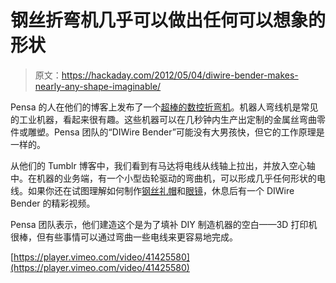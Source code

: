 # 钢丝折弯机几乎可以做出任何可以想象的形状

> 原文：<https://hackaday.com/2012/05/04/diwire-bender-makes-nearly-any-shape-imaginable/>

Pensa 的人在他们的博客上发布了一个[超棒的数控折弯机](http://blog.pensanyc.com/post/22278992083/why-bend-wire-diy-not)。机器人弯线机是常见的工业机器，看起来很有趣。这些机器可以在几秒钟内生产出定制的金属丝弯曲零件或雕塑。Pensa 团队的“DIWire Bender”可能没有大男孩快，但它的工作原理是一样的。

从他们的 Tumblr 博客中，我们看到有马达将电线从线轴上拉出，并放入空心轴中。在机器的业务端，有一个小型齿轮驱动的弯曲机，可以形成几乎任何形状的电线。如果你还在试图理解如何制作[钢丝礼帽](http://blog.pensanyc.com/post/21273040520/a-few-things-bent-by-the-diwire-bender)和[眼镜](http://blog.pensanyc.com/post/22291642931/claire-accidentally-sits-on-her-glasses-at-work)，休息后有一个 DIWire Bender 的精彩视频。

Pensa 团队表示，他们建造这个是为了填补 DIY 制造机器的空白——3D 打印机很棒，但有些事情可以通过弯曲一些电线来更容易地完成。

[https://player.vimeo.com/video/41425580](https://player.vimeo.com/video/41425580)